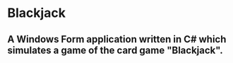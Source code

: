 <h1>Blackjack</h1>
<h2>A Windows Form application written in C# which simulates a game of the card game "Blackjack".</h2>
<div>



</div>
